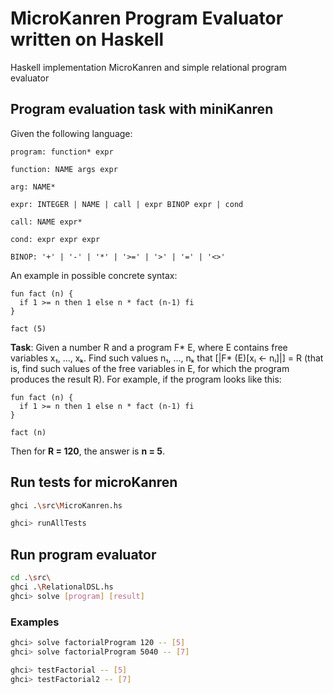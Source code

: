 # MicroKanren Program Evaluator written on Haskell
Haskell implementation MicroKanren and simple relational program evaluator

## Program evaluation task with miniKanren
Given the following language:
```
program: function* expr

function: NAME args expr

arg: NAME*

expr: INTEGER | NAME | call | expr BINOP expr | cond

call: NAME expr*

cond: expr expr expr

BINOP: '+' | '-' | '*' | '>=' | '>' | '=' | '<>'

```

An example in possible concrete syntax:

```
fun fact (n) {
  if 1 >= n then 1 else n * fact (n-1) fi
}

fact (5)

```
**Task**: Given a number R and a program F\* E, where E contains free variables x₁, ..., xₖ. Find such values n₁, ..., nₖ that \[|F\* (E)[xᵢ ← nᵢ]|] = R (that is, find such values of the free variables in E, for which the program produces the result R). For example, if the program looks like this:
```
fun fact (n) {
  if 1 >= n then 1 else n * fact (n-1) fi
}

fact (n)

```
Then for **R = 120**, the answer is **n = 5**.

## Run tests for microKanren

```bash
ghci .\src\MicroKanren.hs

ghci> runAllTests
```

## Run program evaluator

```bash
cd .\src\
ghci .\RelationalDSL.hs
ghci> solve [program] [result]
```

### Examples
```bash
ghci> solve factorialProgram 120 -- [5]
ghci> solve factorialProgram 5040 -- [7]

ghci> testFactorial -- [5]
ghci> testFactorial2 -- [7]
```